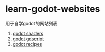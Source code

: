 # learn-godot-websites
用于自学godot的网站列表

1. [godot shaders](https://godotshaders.com/)
2. [godot gdscript](https://gdscript.com/tutorials/)
3. [godot recipes](http://kidscancode.org/godot_recipes/)